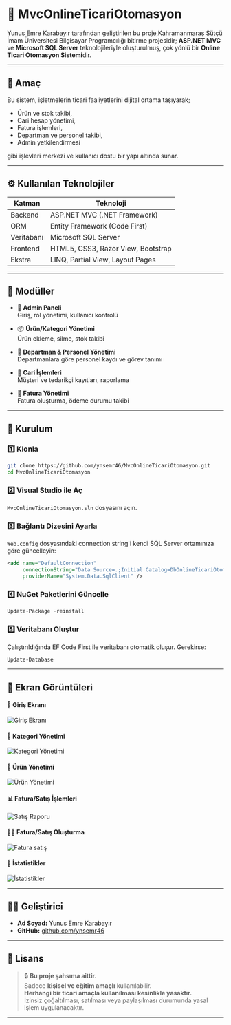 
# 🧾 MvcOnlineTicariOtomasyon

Yunus Emre Karabayır tarafından geliştirilen bu proje,Kahramanmaraş Sütçü İmam Üniversitesi Bilgisayar Programcılığı bitirme projesidir; **ASP.NET MVC** ve **Microsoft SQL Server** teknolojileriyle oluşturulmuş, çok yönlü bir **Online Ticari Otomasyon Sistemi**dir.

---

## 🎯 Amaç

Bu sistem, işletmelerin ticari faaliyetlerini dijital ortama taşıyarak;

- Ürün ve stok takibi,
- Cari hesap yönetimi,
- Fatura işlemleri,
- Departman ve personel takibi,
- Admin yetkilendirmesi

gibi işlevleri merkezi ve kullanıcı dostu bir yapı altında sunar.

---

## ⚙️ Kullanılan Teknolojiler

| Katman     | Teknoloji                        |
|------------|----------------------------------|
| Backend    | ASP.NET MVC (.NET Framework)     |
| ORM        | Entity Framework (Code First)    |
| Veritabanı | Microsoft SQL Server             |
| Frontend   | HTML5, CSS3, Razor View, Bootstrap |
| Ekstra     | LINQ, Partial View, Layout Pages |

---

## 🧩 Modüller

- 🔐 **Admin Paneli**  
  Giriş, rol yönetimi, kullanıcı kontrolü

- 📦 **Ürün/Kategori Yönetimi**  
  Ürün ekleme, silme, stok takibi

- 🏢 **Departman & Personel Yönetimi**  
  Departmanlara göre personel kaydı ve görev tanımı

- 👥 **Cari İşlemleri**  
  Müşteri ve tedarikçi kayıtları, raporlama

- 🧾 **Fatura Yönetimi**  
  Fatura oluşturma, ödeme durumu takibi

---

## 🚀 Kurulum

### 1️⃣ Klonla

```bash
git clone https://github.com/ynsemr46/MvcOnlineTicariOtomasyon.git
cd MvcOnlineTicariOtomasyon
```

### 2️⃣ Visual Studio ile Aç

`MvcOnlineTicariOtomasyon.sln` dosyasını açın.

### 3️⃣ Bağlantı Dizesini Ayarla

`Web.config` dosyasındaki connection string'i kendi SQL Server ortamınıza göre güncelleyin:

```xml
<add name="DefaultConnection" 
     connectionString="Data Source=.;Initial Catalog=DbOnlineTicariOtomasyon;Integrated Security=True" 
     providerName="System.Data.SqlClient" />
```

### 4️⃣ NuGet Paketlerini Güncelle

```powershell
Update-Package -reinstall
```

### 5️⃣ Veritabanı Oluştur

Çalıştırıldığında EF Code First ile veritabanı otomatik oluşur. Gerekirse:

```powershell
Update-Database
```

---

## 📸 Ekran Görüntüleri

#### 🔐 Giriş Ekranı

![Giriş Ekranı](https://github.com/user-attachments/assets/d9d7a726-9554-4b67-891b-7a35b9053bae)

#### 📂 Kategori Yönetimi

![Kategori Yönetimi](https://github.com/user-attachments/assets/d1472947-7e9f-41e7-a1d1-eaa97076816f)

#### 🧾 Ürün Yönetimi

![Ürün Yönetimi](https://github.com/user-attachments/assets/9acfa433-d0b6-47b9-b5fe-894248dc02b3)

#### 📊 Fatura/Satış İşlemleri

![Satış Raporu](https://github.com/user-attachments/assets/a6a1fef1-b9b8-45e6-8d5c-7faf19dc00ca)

#### 🧑‍💼 Fatura/Satış Oluşturma

![Fatura satış](https://github.com/user-attachments/assets/6cf5a6f4-ead5-447b-8786-dc671b5110e7)

#### 👤 İstatistikler

![İstatistikler](https://github.com/user-attachments/assets/2698ac93-2916-40b6-a5b4-00d42c430316)

---


## 👨‍💻 Geliştirici

- **Ad Soyad:** Yunus Emre Karabayır  
- **GitHub:** [github.com/ynsemr46](https://github.com/ynsemr46)

---

## 📄 Lisans

> 🔒 **Bu proje şahsıma aittir.**  
> Sadece **kişisel ve eğitim amaçlı** kullanılabilir.  
> **Herhangi bir ticari amaçla kullanılması kesinlikle yasaktır.**  
> İzinsiz çoğaltılması, satılması veya paylaşılması durumunda yasal işlem uygulanacaktır.

---
